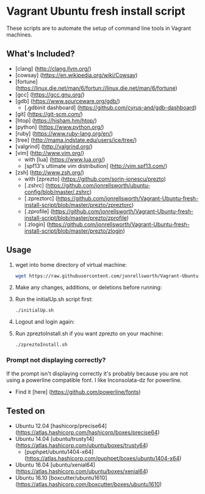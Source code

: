 Vagrant Ubuntu fresh install script
===================================

These scripts are to automate the setup of command line tools in Vagrant machines.

What's Included? 
----------------

- [clang] (http://clang.llvm.org/)
- [cowsay] (https://en.wikipedia.org/wiki/Cowsay)
- [fortune] (https://linux.die.net/man/6/fortun://linux.die.net/man/6/fortune)
- [gcc] (https://gcc.gnu.org/)
- [gdb] (https://www.sourceware.org/gdb/)
    - [.gdbinit dashboard] (https://github.com/cyrus-and/gdb-dashboard)
- [git] (https://git-scm.com/)
- [htop] (https://hisham.hm/htop/)
- [python] (https://www.python.org/)
- [ruby] (https://www.ruby-lang.org/en/)
- [tree] (http://mama.indstate.edu/users/ice/tree/)
- [valgrind] (http://valgrind.org/)
- [vim] (http://www.vim.org/)
    - with [lua] (https://www.lua.org/)
    - [spf13's ultimate vim distribution] (http://vim.spf13.com/)
- [zsh] (http://www.zsh.org/)
    - with [zprezto] (https://github.com/sorin-ionescu/prezto)
    - [.zshrc] (https://github.com/jonrellsworth/ubuntu-config/blob/master/.zshrc)
    - [.zpreztorc] (https://github.com/jonrellsworth/Vagrant-Ubuntu-fresh-install-script/blob/master/prezto/zpreztorc)
    - [.zprofile] (https://github.com/jonrellsworth/Vagrant-Ubuntu-fresh-install-script/blob/master/prezto/zprofile)
    - [.zlogin] (https://github.com/jonrellsworth/Vagrant-Ubuntu-fresh-install-script/blob/master/prezto/zlogin)

Usage
-----

1. wget into home directory of virtual machine:

    ```bash
    wget https://raw.githubusercontent.com/jonrellsworth/Vagrant-Ubuntu-fresh-install-script/master/initialUp.sh && wget https://raw.githubusercontent.com/jonrellsworth/Vagrant-Ubuntu-fresh-install-script/master/zpreztoInstall.sh && chmod 700 initialUp.sh zpreztoInstall.sh
    ```

2. Make any changes, additions, or deletions before running:

3. Run the initialUp.sh script first:

    `./initialUp.sh`

4. Logout and login again:

5. Run zpreztoInstall.sh if you want zprezto on your machine: 

    `./zpreztoInstall.sh`

### Prompt not displaying correctly?

If the prompt isn't displaying correctly it's probably because you are not using a powerline compatible font. I like Inconsolata-dz for powerline. 

- Find it [here] (https://github.com/powerline/fonts)

Tested on
---------

- Ubuntu 12.04 [hashicorp/precise64] (https://atlas.hashicorp.com/hashicorp/boxes/precise64)
- Ubuntu 14.04 [ubuntu/trusty14] (https://atlas.hashicorp.com/ubuntu/boxes/trusty64)
    - [puphpet/ubuntu1404-x64] (https://atlas.hashicorp.com/puphpet/boxes/ubuntu1404-x64)
- Ubuntu 16.04 [ubuntu/xenial64] (https://atlas.hashicorp.com/ubuntu/boxes/xenial64)
- Ubuntu 16.10 [boxcutter/ubuntu1610] (https://atlas.hashicorp.com/boxcutter/boxes/ubuntu1610)
